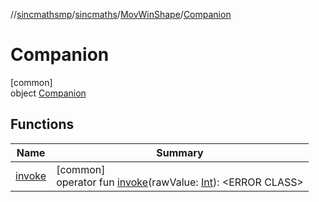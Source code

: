 //[sincmathsmp](../../../../index.md)/[sincmaths](../../index.md)/[MovWinShape](../index.md)/[Companion](index.md)

# Companion

[common]\
object [Companion](index.md)

## Functions

| Name | Summary |
|---|---|
| [invoke](invoke.md) | [common]<br>operator fun [invoke](invoke.md)(rawValue: [Int](https://kotlinlang.org/api/latest/jvm/stdlib/kotlin/-int/index.html)): &lt;ERROR CLASS&gt; |
